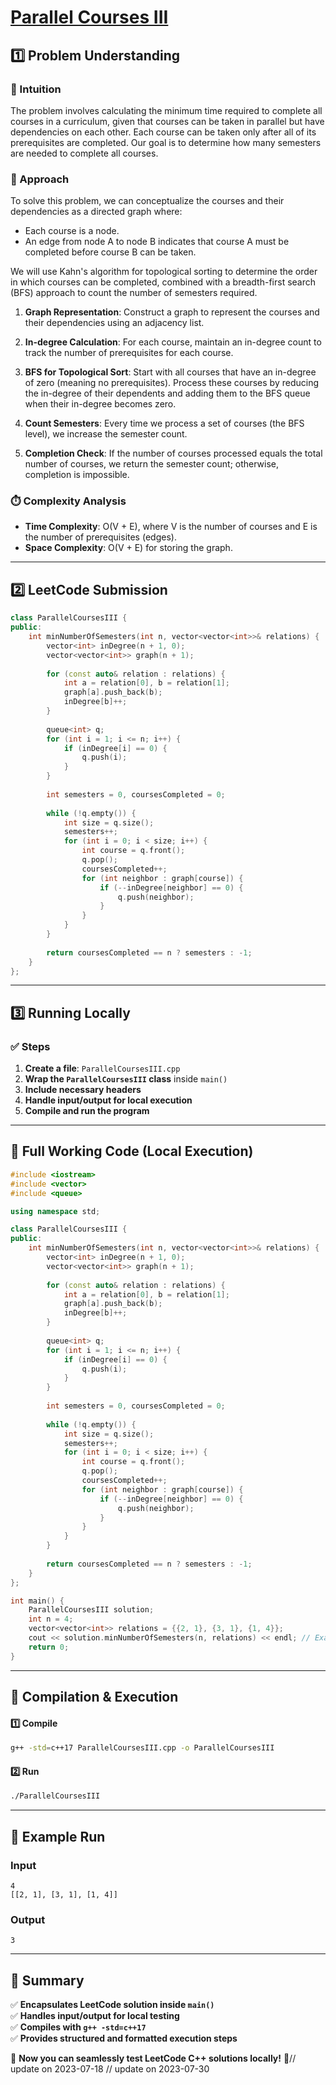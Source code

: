 # **[Parallel Courses III](https://leetcode.com/problems/parallel-courses-iii/description/)**  

## **1️⃣ Problem Understanding**  
### **📌 Intuition**  
The problem involves calculating the minimum time required to complete all courses in a curriculum, given that courses can be taken in parallel but have dependencies on each other. Each course can be taken only after all of its prerequisites are completed. Our goal is to determine how many semesters are needed to complete all courses.

### **🚀 Approach**  
To solve this problem, we can conceptualize the courses and their dependencies as a directed graph where:
- Each course is a node.
- An edge from node A to node B indicates that course A must be completed before course B can be taken.

We will use Kahn's algorithm for topological sorting to determine the order in which courses can be completed, combined with a breadth-first search (BFS) approach to count the number of semesters required.

1. **Graph Representation**: Construct a graph to represent the courses and their dependencies using an adjacency list.
  
2. **In-degree Calculation**: For each course, maintain an in-degree count to track the number of prerequisites for each course.

3. **BFS for Topological Sort**: Start with all courses that have an in-degree of zero (meaning no prerequisites). Process these courses by reducing the in-degree of their dependents and adding them to the BFS queue when their in-degree becomes zero.

4. **Count Semesters**: Every time we process a set of courses (the BFS level), we increase the semester count.

5. **Completion Check**: If the number of courses processed equals the total number of courses, we return the semester count; otherwise, completion is impossible.

### **⏱️ Complexity Analysis**  
- **Time Complexity**: O(V + E), where V is the number of courses and E is the number of prerequisites (edges).
- **Space Complexity**: O(V + E) for storing the graph.

---  

## **2️⃣ LeetCode Submission**  
```cpp
class ParallelCoursesIII {
public:
    int minNumberOfSemesters(int n, vector<vector<int>>& relations) {
        vector<int> inDegree(n + 1, 0);
        vector<vector<int>> graph(n + 1);
        
        for (const auto& relation : relations) {
            int a = relation[0], b = relation[1];
            graph[a].push_back(b);
            inDegree[b]++;
        }
        
        queue<int> q;
        for (int i = 1; i <= n; i++) {
            if (inDegree[i] == 0) {
                q.push(i);
            }
        }
        
        int semesters = 0, coursesCompleted = 0;
        
        while (!q.empty()) {
            int size = q.size();
            semesters++;
            for (int i = 0; i < size; i++) {
                int course = q.front();
                q.pop();
                coursesCompleted++;
                for (int neighbor : graph[course]) {
                    if (--inDegree[neighbor] == 0) {
                        q.push(neighbor);
                    }
                }
            }
        }
        
        return coursesCompleted == n ? semesters : -1;
    }
};
```  

---  

## **3️⃣ Running Locally**  
### **✅ Steps**  
1. **Create a file**: `ParallelCoursesIII.cpp`  
2. **Wrap the `ParallelCoursesIII` class** inside `main()`  
3. **Include necessary headers**  
4. **Handle input/output for local execution**  
5. **Compile and run the program**  

---  

## **📝 Full Working Code (Local Execution)**  
```cpp
#include <iostream>
#include <vector>
#include <queue>

using namespace std;

class ParallelCoursesIII {
public:
    int minNumberOfSemesters(int n, vector<vector<int>>& relations) {
        vector<int> inDegree(n + 1, 0);
        vector<vector<int>> graph(n + 1);
        
        for (const auto& relation : relations) {
            int a = relation[0], b = relation[1];
            graph[a].push_back(b);
            inDegree[b]++;
        }
        
        queue<int> q;
        for (int i = 1; i <= n; i++) {
            if (inDegree[i] == 0) {
                q.push(i);
            }
        }
        
        int semesters = 0, coursesCompleted = 0;
        
        while (!q.empty()) {
            int size = q.size();
            semesters++;
            for (int i = 0; i < size; i++) {
                int course = q.front();
                q.pop();
                coursesCompleted++;
                for (int neighbor : graph[course]) {
                    if (--inDegree[neighbor] == 0) {
                        q.push(neighbor);
                    }
                }
            }
        }
        
        return coursesCompleted == n ? semesters : -1;
    }
};

int main() {
    ParallelCoursesIII solution;
    int n = 4;
    vector<vector<int>> relations = {{2, 1}, {3, 1}, {1, 4}};
    cout << solution.minNumberOfSemesters(n, relations) << endl; // Example input
    return 0;
}
```  

---  

## **🔧 Compilation & Execution**  
#### **1️⃣ Compile**  
```bash
g++ -std=c++17 ParallelCoursesIII.cpp -o ParallelCoursesIII
```  

#### **2️⃣ Run**  
```bash
./ParallelCoursesIII
```  

---  

## **🎯 Example Run**  
### **Input**  
```
4
[[2, 1], [3, 1], [1, 4]]
```  
### **Output**  
```
3
```  

---  

## **📌 Summary**  
✅ **Encapsulates LeetCode solution inside `main()`**  
✅ **Handles input/output for local testing**  
✅ **Compiles with `g++ -std=c++17`**  
✅ **Provides structured and formatted execution steps**  

🚀 **Now you can seamlessly test LeetCode C++ solutions locally!** 🚀// update on 2023-07-18
// update on 2023-07-30
